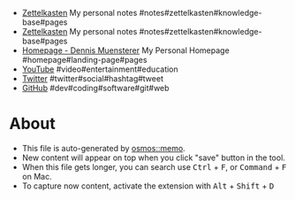 - [Zettelkasten](https://dnnsmnstrr.github.io/zettelkasten) My personal notes #notes#zettelkasten#knowledge-base#pages
- [Zettelkasten](https://dnnsmnstrr.github.io/zettelkasten) My personal notes #notes#zettelkasten#knowledge-base#pages
- [Homepage - Dennis Muensterer](https://dnnsmnstrr.github.io/) My Personal Homepage #homepage#landing-page#pages
- [YouTube](https://www.youtube.com/) #video#entertainment#education
- [Twitter](https://twitter.com) #twitter#social#hashtag#tweet
- [GitHub](https://github.com/) #dev#coding#software#git#web

# About

- This file is auto-generated by [osmos::memo](https://github.com/osmoscraft/osmosmemo).
- New content will appear on top when you click "save" button in the tool.
- When this file gets longer, you can search use <kbd>Ctrl</kbd> + <kbd>F</kbd>, or <kbd>Command</kbd> + <kbd>F</kbd> on Mac.
- To capture now content, activate the extension with <kbd>Alt</kbd> + <kbd>Shift</kbd> + <kbd>D</kbd>
